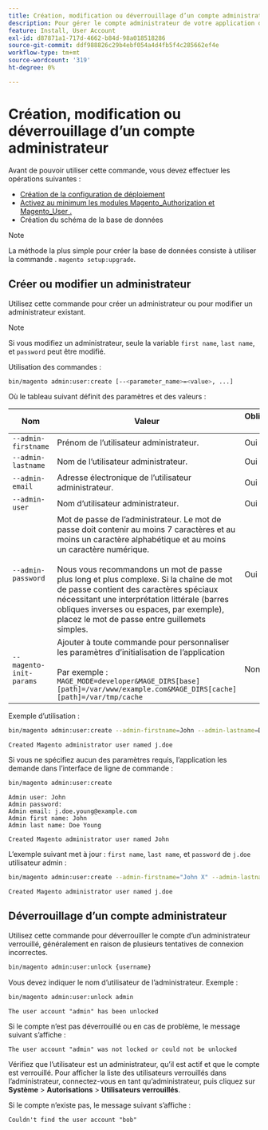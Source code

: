 ```yaml
---
title: Création, modification ou déverrouillage d’un compte administrateur
description: Pour gérer le compte administrateur de votre application d’administration Adobe Commerce, procédez comme suit.
feature: Install, User Account
exl-id: d87871a1-717d-4662-b84d-98a018518286
source-git-commit: ddf988826c29b4ebf054a4d4fb5f4c285662ef4e
workflow-type: tm+mt
source-wordcount: '319'
ht-degree: 0%

---
```


# Création, modification ou déverrouillage d’un compte administrateur

Avant de pouvoir utiliser cette commande, vous devez effectuer les opérations suivantes :

- [Création de la configuration de déploiement](deployment.md)
- [Activez au minimum les modules Magento_Authorization et Magento_User .](manage-modules.md)
- Création du schéma de la base de données

>[!NOTE]
>
>La méthode la plus simple pour créer la base de données consiste à utiliser la commande . `magento setup:upgrade`.

## Créer ou modifier un administrateur

Utilisez cette commande pour créer un administrateur ou pour modifier un administrateur existant.

>[!NOTE]
>
>Si vous modifiez un administrateur, seule la variable `first name`, `last name`, et `password` peut être modifié.

Utilisation des commandes :

```bash
bin/magento admin:user:create [--<parameter_name>=<value>, ...]
```

Où le tableau suivant définit des paramètres et des valeurs :

| Nom | Valeur | Obligatoire ? |
|--- |--- |--- |
| `--admin-firstname` | Prénom de l’utilisateur administrateur. | Oui |
| `--admin-lastname` | Nom de l’utilisateur administrateur. | Oui |
| `--admin-email` | Adresse électronique de l’utilisateur administrateur. | Oui |
| `--admin-user` | Nom d’utilisateur administrateur. | Oui |
| `--admin-password` | Mot de passe de l’administrateur. Le mot de passe doit contenir au moins 7 caractères et au moins un caractère alphabétique et au moins un caractère numérique. <br><br>Nous vous recommandons un mot de passe plus long et plus complexe. Si la chaîne de mot de passe contient des caractères spéciaux nécessitant une interprétation littérale (barres obliques inverses ou espaces, par exemple), placez le mot de passe entre guillemets simples. | Oui |
| `--magento-init-params` | Ajouter à toute commande pour personnaliser les paramètres d’initialisation de l’application<br/><br/>Par exemple : `MAGE_MODE=developer&MAGE_DIRS[base][path]=/var/www/example.com&MAGE_DIRS[cache][path]=/var/tmp/cache` | Non |

Exemple d’utilisation :

```bash
bin/magento admin:user:create --admin-firstname=John --admin-lastname=Doe --admin-email=j.doe@example.com --admin-user=j.doe --admin-password=A0b9%t3g
```

```terminal
Created Magento administrator user named j.doe
```

Si vous ne spécifiez aucun des paramètres requis, l’application les demande dans l’interface de ligne de commande :

```bash
bin/magento admin:user:create
```

```terminal
Admin user: John
Admin password:
Admin email: j.doe.young@example.com
Admin first name: John
Admin last name: Doe Young
```

```terminal
Created Magento administrator user named John
```

L’exemple suivant met à jour : `first name`, `last name`, et `password` de `j.doe` utilisateur admin :

```bash
bin/magento admin:user:create --admin-firstname="John X" --admin-lastname="Doe X" --admin-email=j.doe@example.com --admin-user=j.doe --admin-password=A1234567
```

```terminal
Created Magento administrator user named j.doe
```

## Déverrouillage d’un compte administrateur

Utilisez cette commande pour déverrouiller le compte d’un administrateur verrouillé, généralement en raison de plusieurs tentatives de connexion incorrectes.

```bash
bin/magento admin:user:unlock {username}
```

Vous devez indiquer le nom d’utilisateur de l’administrateur. Exemple :

```bash
bin/magento admin:user:unlock admin
```

```terminal
The user account "admin" has been unlocked
```

Si le compte n’est pas déverrouillé ou en cas de problème, le message suivant s’affiche :

```terminal
The user account "admin" was not locked or could not be unlocked
```

Vérifiez que l’utilisateur est un administrateur, qu’il est actif et que le compte est verrouillé. Pour afficher la liste des utilisateurs verrouillés dans l’administrateur, connectez-vous en tant qu’administrateur, puis cliquez sur **Système** > **Autorisations** > **Utilisateurs verrouillés**.

Si le compte n’existe pas, le message suivant s’affiche :

```terminal
Couldn't find the user account "bob"
```
